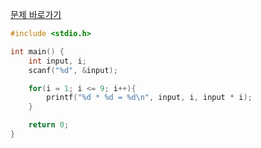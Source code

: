[문제 바로가기](https://boj.kr/2739)

```c
#include <stdio.h>

int main() {
    int input, i;
    scanf("%d", &input);

    for(i = 1; i <= 9; i++){
        printf("%d * %d = %d\n", input, i, input * i);
    }

    return 0;
}
```